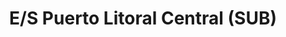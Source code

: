 ---
title: "E/S Puerto Litoral Central (SUB)"
url: /la-guaira/e-s-puerto-litoral-central-sub/
shop: Allgemein
---